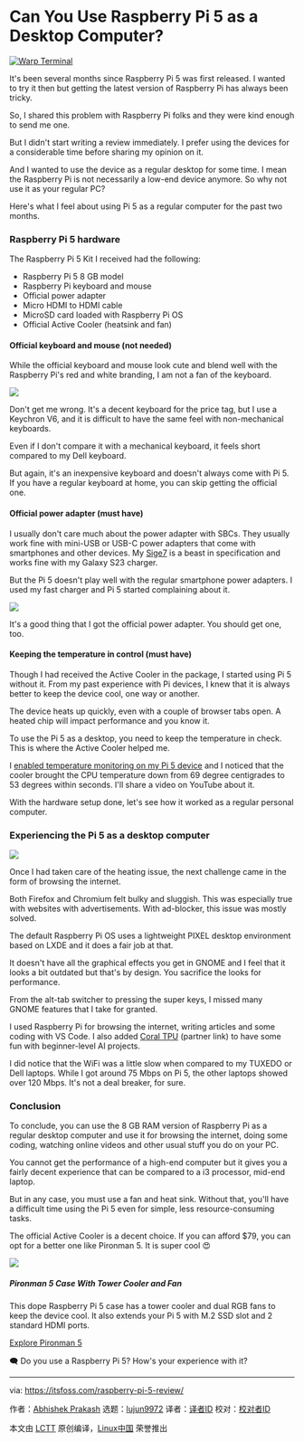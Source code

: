 [#]: subject: "Can You Use Raspberry Pi 5 as a Desktop Computer?"
[#]: via: "https://itsfoss.com/raspberry-pi-5-review/"
[#]: author: "Abhishek Prakash https://itsfoss.com/author/abhishek/"
[#]: collector: "lujun9972/lctt-scripts-1705972010"
[#]: translator: " "
[#]: reviewer: " "
[#]: publisher: " "
[#]: url: " "

Can You Use Raspberry Pi 5 as a Desktop Computer?
======

[![Warp Terminal][1]][2]

It's been several months since Raspberry Pi 5 was first released. I wanted to try it then but getting the latest version of Raspberry Pi has always been tricky.

So, I shared this problem with Raspberry Pi folks and they were kind enough to send me one.

But I didn't start writing a review immediately. I prefer using the devices for a considerable time before sharing my opinion on it.

And I wanted to use the device as a regular desktop for some time. I mean the Raspberry Pi is not necessarily a low-end device anymore. So why not use it as your regular PC?

Here's what I feel about using Pi 5 as a regular computer for the past two months.

### Raspberry Pi 5 hardware

The Raspberry Pi 5 Kit I received had the following:

  * Raspberry Pi 5 8 GB model
  * Raspberry Pi keyboard and mouse
  * Official power adapter
  * Micro HDMI to HDMI cable
  * MicroSD card loaded with Raspberry Pi OS
  * Official Active Cooler (heatsink and fan)



#### Official keyboard and mouse (not needed)

While the official keyboard and mouse look cute and blend well with the Raspberry Pi's red and white branding, I am not a fan of the keyboard.

![][3]

Don't get me wrong. It's a decent keyboard for the price tag, but I use a Keychron V6, and it is difficult to have the same feel with non-mechanical keyboards.

Even if I don't compare it with a mechanical keyboard, it feels short compared to my Dell keyboard.

But again, it's an inexpensive keyboard and doesn't always come with Pi 5. If you have a regular keyboard at home, you can skip getting the official one.

#### Official power adapter (must have)

I usually don't care much about the power adapter with SBCs. They usually work fine with mini-USB or USB-C power adapters that come with smartphones and other devices. My [Sige7][4] is a beast in specification and works fine with my Galaxy S23 charger.

But the Pi 5 doesn't play well with the regular smartphone power adapters. I used my fast charger and Pi 5 started complaining about it.

![][5]

It's a good thing that I got the official power adapter. You should get one, too.

#### Keeping the temperature in control (must have)

Though I had received the Active Cooler in the package, I started using Pi 5 without it. From my past experience with Pi devices, I knew that it is always better to keep the device cool, one way or another.

The device heats up quickly, even with a couple of browser tabs open. A heated chip will impact performance and you know it.

To use the Pi 5 as a desktop, you need to keep the temperature in check. This is where the Active Cooler helped me.

I [enabled temperature monitoring on my Pi 5 device][6] and I noticed that the cooler brought the CPU temperature down from 69 degree centigrades to 53 degrees within seconds. I'll share a video on YouTube about it.

With the hardware setup done, let's see how it worked as a regular personal computer.

### Experiencing the Pi 5 as a desktop computer

![][7]

Once I had taken care of the heating issue, the next challenge came in the form of browsing the internet.

Both Firefox and Chromium felt bulky and sluggish. This was especially true with websites with advertisements. With ad-blocker, this issue was mostly solved.

The default Raspberry Pi OS uses a lightweight PIXEL desktop environment based on LXDE and it does a fair job at that.

It doesn't have all the graphical effects you get in GNOME and I feel that it looks a bit outdated but that's by design. You sacrifice the looks for performance.

From the alt-tab switcher to pressing the super keys, I missed many GNOME features that I take for granted.

I used Raspberry Pi for browsing the internet, writing articles and some coding with VS Code. I also added [Coral TPU][8] (partner link) to have some fun with beginner-level AI projects.

I did notice that the WiFi was a little slow when compared to my TUXEDO or Dell laptops. While I got around 75 Mbps on Pi 5, the other laptops showed over 120 Mbps. It's not a deal breaker, for sure.

### Conclusion

To conclude, you can use the 8 GB RAM version of Raspberry Pi as a regular desktop computer and use it for browsing the internet, doing some coding, watching online videos and other usual stuff you do on your PC.

You cannot get the performance of a high-end computer but it gives you a fairly decent experience that can be compared to a i3 processor, mid-end laptop.

But in any case, you must use a fan and heat sink. Without that, you'll have a difficult time using the Pi 5 even for simple, less resource-consuming tasks.

The official Active Cooler is a decent choice. If you can afford $79, you can opt for a better one like Pironman 5. It is super cool 😍

![][9]

##### Pironman 5 Case With Tower Cooler and Fan

This dope Raspberry Pi 5 case has a tower cooler and dual RGB fans to keep the device cool. It also extends your Pi 5 with M.2 SSD slot and 2 standard HDMI ports.

[Explore Pironman 5][10]

🗨️ Do you use a Raspberry Pi 5? How's your experience with it?

--------------------------------------------------------------------------------

via: https://itsfoss.com/raspberry-pi-5-review/

作者：[Abhishek Prakash][a]
选题：[lujun9972][b]
译者：[译者ID](https://github.com/译者ID)
校对：[校对者ID](https://github.com/校对者ID)

本文由 [LCTT](https://github.com/LCTT/TranslateProject) 原创编译，[Linux中国](https://linux.cn/) 荣誉推出

[a]: https://itsfoss.com/author/abhishek/
[b]: https://github.com/lujun9972
[1]: https://itsfoss.com/assets/images/warp-terminal.webp
[2]: https://www.warp.dev?utm_source=its_foss&utm_medium=display&utm_campaign=linux_launch
[3]: https://itsfoss.com/content/images/2024/06/raspberry-pi-5-keyboard.webp
[4]: https://www.armsom.org/sige7
[5]: https://itsfoss.com/content/images/2024/06/raspberry-pi-5-power-adapter-issue.png
[6]: https://itsfoss.com/raspberry-pi-cpu-gpu-temperature/
[7]: https://itsfoss.com/content/images/2024/06/pi-5-desktop.webp
[8]: https://www.seeedstudio.com/Coral-USB-Accelerator-p-2899.html?sensecap_affiliate=YtQVXkS&referring_service=link
[9]: https://itsfoss.com/content/images/2024/06/pironman-5.webp
[10]: https://www.sunfounder.com/products/pironman-5-nvme-m-2-ssd-pcie-mini-pc-case-for-raspberry-pi-5?ref=itsfoss
